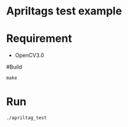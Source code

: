 # Apriltags test example

# Requirement

* OpenCV3.0

#Build

```
make
```

# Run

```
./apriltag_test
```
